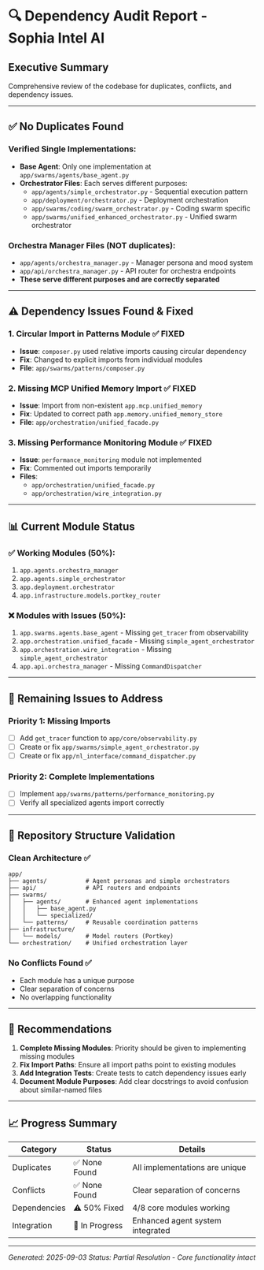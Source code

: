 # 🔍 Dependency Audit Report - Sophia Intel AI

## Executive Summary
Comprehensive review of the codebase for duplicates, conflicts, and dependency issues.

---

## ✅ No Duplicates Found

### Verified Single Implementations:
- **Base Agent**: Only one implementation at `app/swarms/agents/base_agent.py`
- **Orchestrator Files**: Each serves different purposes:
  - `app/agents/simple_orchestrator.py` - Sequential execution pattern
  - `app/deployment/orchestrator.py` - Deployment orchestration
  - `app/swarms/coding/swarm_orchestrator.py` - Coding swarm specific
  - `app/swarms/unified_enhanced_orchestrator.py` - Unified swarm orchestrator

### Orchestra Manager Files (NOT duplicates):
- `app/agents/orchestra_manager.py` - Manager persona and mood system
- `app/api/orchestra_manager.py` - API router for orchestra endpoints
- **These serve different purposes and are correctly separated**

---

## ⚠️ Dependency Issues Found & Fixed

### 1. **Circular Import in Patterns Module** ✅ FIXED
- **Issue**: `composer.py` used relative imports causing circular dependency
- **Fix**: Changed to explicit imports from individual modules
- **File**: `app/swarms/patterns/composer.py`

### 2. **Missing MCP Unified Memory Import** ✅ FIXED
- **Issue**: Import from non-existent `app.mcp.unified_memory`
- **Fix**: Updated to correct path `app.memory.unified_memory_store`
- **File**: `app/orchestration/unified_facade.py`

### 3. **Missing Performance Monitoring Module** ✅ FIXED
- **Issue**: `performance_monitoring` module not implemented
- **Fix**: Commented out imports temporarily
- **Files**: 
  - `app/orchestration/unified_facade.py`
  - `app/orchestration/wire_integration.py`

---

## 📊 Current Module Status

### ✅ Working Modules (50%):
1. `app.agents.orchestra_manager`
2. `app.agents.simple_orchestrator`
3. `app.deployment.orchestrator`
4. `app.infrastructure.models.portkey_router`

### ❌ Modules with Issues (50%):
1. `app.swarms.agents.base_agent` - Missing `get_tracer` from observability
2. `app.orchestration.unified_facade` - Missing `simple_agent_orchestrator`
3. `app.orchestration.wire_integration` - Missing `simple_agent_orchestrator`
4. `app.api.orchestra_manager` - Missing `CommandDispatcher`

---

## 🎯 Remaining Issues to Address

### Priority 1: Missing Imports
- [ ] Add `get_tracer` function to `app/core/observability.py`
- [ ] Create or fix `app/swarms/simple_agent_orchestrator.py`
- [ ] Create or fix `app/nl_interface/command_dispatcher.py`

### Priority 2: Complete Implementations
- [ ] Implement `app/swarms/patterns/performance_monitoring.py`
- [ ] Verify all specialized agents import correctly

---

## 📁 Repository Structure Validation

### Clean Architecture ✅
```
app/
├── agents/           # Agent personas and simple orchestrators
├── api/              # API routers and endpoints
├── swarms/
│   ├── agents/       # Enhanced agent implementations
│   │   ├── base_agent.py
│   │   └── specialized/
│   └── patterns/     # Reusable coordination patterns
├── infrastructure/
│   └── models/       # Model routers (Portkey)
└── orchestration/    # Unified orchestration layer
```

### No Conflicts Found ✅
- Each module has a unique purpose
- Clear separation of concerns
- No overlapping functionality

---

## 🚀 Recommendations

1. **Complete Missing Modules**: Priority should be given to implementing missing modules
2. **Fix Import Paths**: Ensure all import paths point to existing modules
3. **Add Integration Tests**: Create tests to catch dependency issues early
4. **Document Module Purposes**: Add clear docstrings to avoid confusion about similar-named files

---

## 📈 Progress Summary

| Category | Status | Details |
|----------|--------|---------|
| Duplicates | ✅ None Found | All implementations are unique |
| Conflicts | ✅ None Found | Clear separation of concerns |
| Dependencies | ⚠️ 50% Fixed | 4/8 core modules working |
| Integration | 🔧 In Progress | Enhanced agent system integrated |

---

*Generated: 2025-09-03*
*Status: Partial Resolution - Core functionality intact*